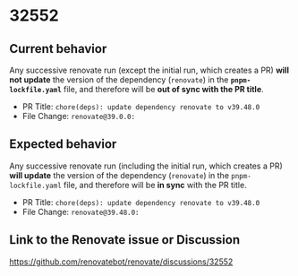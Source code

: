 # 32552

## Current behavior

Any successive renovate run (except the initial run, which creates a PR) 
**will not update** the version of the dependency (`renovate`) in the
**`pnpm-lockfile.yaml`** file, and therefore will be
**out of sync with the PR title**.

* PR Title: `chore(deps): update dependency renovate to v39.48.0`
* File Change: `renovate@39.0.0:`

## Expected behavior

Any successive renovate run (including the initial run, which creates a PR)
**will update** the version of the dependency (`renovate`) in the
`pnpm-lockfile.yaml` file, and therefore will be **in sync**
with the PR title.

* PR Title: `chore(deps): update dependency renovate to v39.48.0`
* File Change: `renovate@39.48.0:`

## Link to the Renovate issue or Discussion

https://github.com/renovatebot/renovate/discussions/32552
